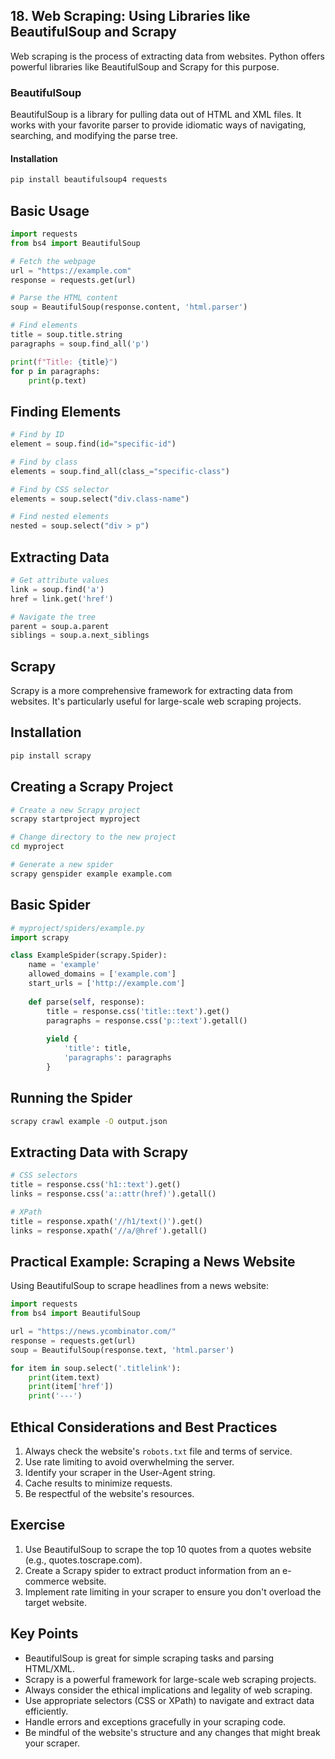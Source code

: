 
## 18. Web Scraping: Using Libraries like BeautifulSoup and Scrapy 

Web scraping is the process of extracting data from websites. Python offers powerful libraries like BeautifulSoup and Scrapy for this purpose. 

### BeautifulSoup 

BeautifulSoup is a library for pulling data out of HTML and XML files. It works with your favorite parser to provide idiomatic ways of navigating, searching, and modifying the parse tree. 

#### Installation 

```bash 
pip install beautifulsoup4 requests
```

## Basic Usage

```python
import requests 
from bs4 import BeautifulSoup 

# Fetch the webpage 
url = "https://example.com" 
response = requests.get(url) 

# Parse the HTML content 
soup = BeautifulSoup(response.content, 'html.parser') 

# Find elements 
title = soup.title.string 
paragraphs = soup.find_all('p') 

print(f"Title: {title}") 
for p in paragraphs:     
	print(p.text)
```

## Finding Elements

```python
# Find by ID 
element = soup.find(id="specific-id") 

# Find by class 
elements = soup.find_all(class_="specific-class") 

# Find by CSS selector 
elements = soup.select("div.class-name") 

# Find nested elements 
nested = soup.select("div > p")
```

## Extracting Data

```python
# Get attribute values 
link = soup.find('a') 
href = link.get('href') 

# Navigate the tree 
parent = soup.a.parent 
siblings = soup.a.next_siblings
```

## Scrapy

Scrapy is a more comprehensive framework for extracting data from websites. It's particularly useful for large-scale web scraping projects.

## Installation

```bash
pip install scrapy
```

## Creating a Scrapy Project

```bash
# Create a new Scrapy project 
scrapy startproject myproject 

# Change directory to the new project 
cd myproject 

# Generate a new spider 
scrapy genspider example example.com
```

## Basic Spider

```python
# myproject/spiders/example.py 
import scrapy 

class ExampleSpider(scrapy.Spider):     
	name = 'example'    
	allowed_domains = ['example.com']    
	start_urls = ['http://example.com']     
	
	def parse(self, response):        
		title = response.css('title::text').get()        
		paragraphs = response.css('p::text').getall()                 
		
		yield {            
			'title': title,            
			'paragraphs': paragraphs        
		}
```

## Running the Spider

```bash
scrapy crawl example -O output.json
```

## Extracting Data with Scrapy

```python
# CSS selectors 
title = response.css('h1::text').get() 
links = response.css('a::attr(href)').getall() 

# XPath 
title = response.xpath('//h1/text()').get() 
links = response.xpath('//a/@href').getall()
```

## Practical Example: Scraping a News Website

Using BeautifulSoup to scrape headlines from a news website:

```python
import requests 
from bs4 import BeautifulSoup 

url = "https://news.ycombinator.com/" 
response = requests.get(url) 
soup = BeautifulSoup(response.text, 'html.parser') 

for item in soup.select('.titlelink'):     
	print(item.text)    
	print(item['href'])    
	print('---')
```

## Ethical Considerations and Best Practices

1. Always check the website's `robots.txt` file and terms of service.
2. Use rate limiting to avoid overwhelming the server.
3. Identify your scraper in the User-Agent string.
4. Cache results to minimize requests.
5. Be respectful of the website's resources.

## Exercise

1. Use BeautifulSoup to scrape the top 10 quotes from a quotes website (e.g., quotes.toscrape.com).
2. Create a Scrapy spider to extract product information from an e-commerce website.
3. Implement rate limiting in your scraper to ensure you don't overload the target website.

## Key Points

- BeautifulSoup is great for simple scraping tasks and parsing HTML/XML.
- Scrapy is a powerful framework for large-scale web scraping projects.
- Always consider the ethical implications and legality of web scraping.
- Use appropriate selectors (CSS or XPath) to navigate and extract data efficiently.
- Handle errors and exceptions gracefully in your scraping code.
- Be mindful of the website's structure and any changes that might break your scraper.
